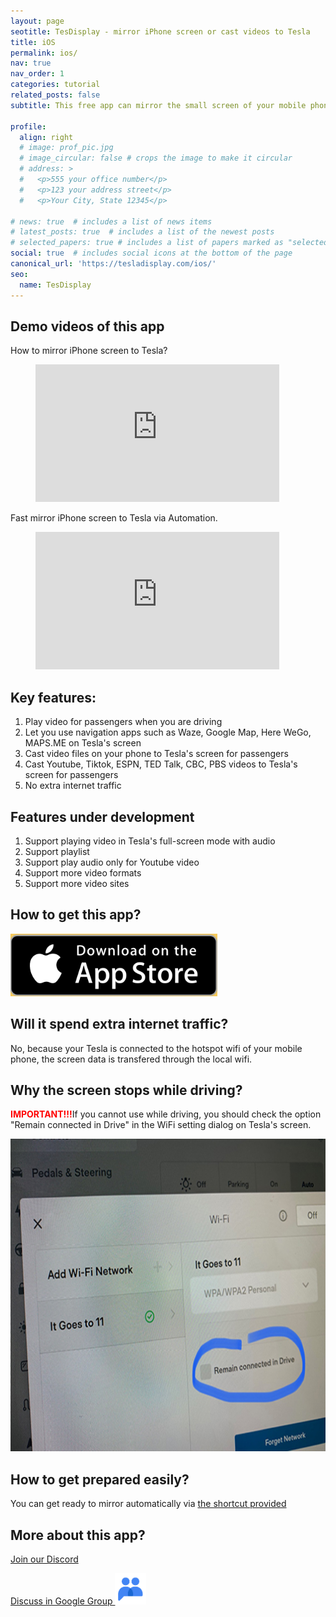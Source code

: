 ```yaml
---
layout: page
seotitle: TesDisplay - mirror iPhone screen or cast videos to Tesla
title: iOS
permalink: ios/
nav: true
nav_order: 1
categories: tutorial
related_posts: false
subtitle: This free app can mirror the small screen of your mobile phone to the big screen of your Tesla while driving.

profile:
  align: right
  # image: prof_pic.jpg
  # image_circular: false # crops the image to make it circular
  # address: >
  #   <p>555 your office number</p>
  #   <p>123 your address street</p>
  #   <p>Your City, State 12345</p>

# news: true  # includes a list of news items
# latest_posts: true  # includes a list of the newest posts
# selected_papers: true # includes a list of papers marked as "selected={true}"
social: true  # includes social icons at the bottom of the page
canonical_url: 'https://tesladisplay.com/ios/'
seo:
  name: TesDisplay
---
```

## Demo videos of this app
How to mirror iPhone screen to Tesla?
<!-- blank line -->
<figure class="video-container">
  <iframe width="390" height="220" src="https://www.youtube.com/embed/7gpRzQRM3uk" frameborder="0" allowfullscreen="true"> </iframe>
</figure>
<!-- blank line -->

Fast mirror iPhone screen to Tesla via Automation.
<!-- blank line -->
<figure class="video-container">
  <iframe width="390" height="220" src="https://www.youtube.com/embed/RuW6pdcY930" frameborder="0" allowfullscreen="true"> </iframe>
</figure>
<!-- blank line -->

## Key features:
1. Play video for passengers when you are driving
2. Let you use navigation apps such as Waze, Google Map, Here WeGo, MAPS.ME on Tesla's screen
3. Cast video files on your phone to Tesla's screen for passengers
4. Cast Youtube, Tiktok, ESPN, TED Talk, CBC, PBS videos to Tesla's screen for passengers
5. No extra internet traffic

## Features under development
1. Support playing video in Tesla's full-screen mode with audio
2. Support playlist
3. Support play audio only for Youtube video
4. Support more video formats
5. Support more video sites

## How to get this app?
<a id="appstore" href ="https://apps.apple.com/app/TesDisplay/id6469987744">
<img src="/assets/img/app-store-badge.png" height="100px">
</a>

## Will it spend extra internet traffic?
No, because your Tesla is connected to the hotspot wifi of your mobile phone, the screen data is transfered through the local wifi. 

## Why the screen stops while driving?
<p><span style="color: red"><b>IMPORTANT!!!</b></span>If you cannot use while driving, you should check the option "Remain connected in Drive" in the WiFi setting dialog on Tesla's screen.</p>
<img src="/assets/img/wifi-connected.jpg" height="500px"></a>

## How to get prepared easily?
<p>You can get ready to mirror automatically via <a href="/tesconnect_shortcut">the shortcut provided</a></p>

## More about this app?
<p><a href ="https://discord.gg/Tvbs9uWcN9" target="_blank">Join our Discord</a></p>
<p><a href ="https://groups.google.com/g/tesla-display" target="_blank">Discuss in Google Group 
<img src="/group.png" height=50px></a></p>
